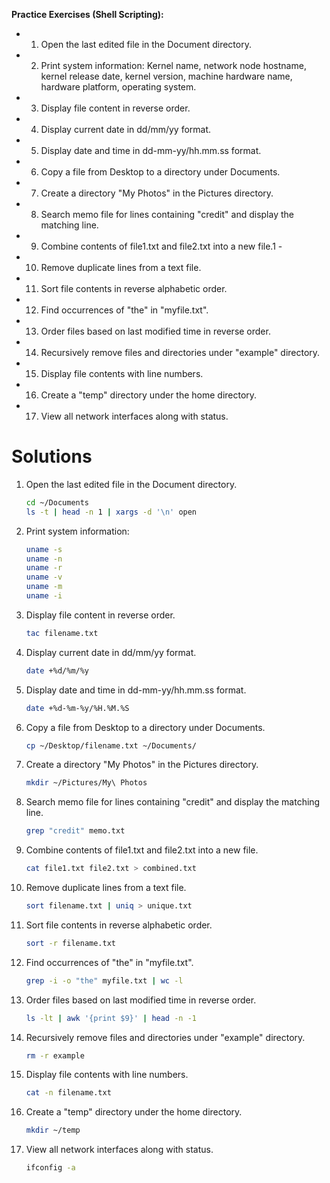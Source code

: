 
**Practice Exercises (Shell Scripting):**


 - 1. Open the last edited file in the Document directory.
 - 2. Print system information: Kernel name, network node hostname, kernel release date, kernel version, machine hardware name, hardware platform, operating system.
 - 3. Display file content in reverse order.
 - 4. Display current date in dd/mm/yy format.
 - 5. Display date and time in dd-mm-yy/hh.mm.ss format.
 - 6. Copy a file from Desktop to a directory under Documents.
 - 7. Create a directory "My Photos" in the Pictures directory.
 - 8. Search memo file for lines containing "credit" and display the matching line.
 - 9. Combine contents of file1.txt and file2.txt into a new file.1 -  
 - 10. Remove duplicate lines from a text file.
 - 11. Sort file contents in reverse alphabetic order.
 - 12. Find occurrences of "the" in "myfile.txt".
 - 13. Order files based on last modified time in reverse order.
 - 14. Recursively remove files and directories under "example" directory.
 - 15. Display file contents with line numbers.
 - 16. Create a "temp" directory under the home directory.
 - 17. View all network interfaces along with status.

# Solutions

1. Open the last edited file in the Document directory.
   ```bash
   cd ~/Documents
   ls -t | head -n 1 | xargs -d '\n' open
   ```

2. Print system information:
   ```bash
   uname -s
   uname -n
   uname -r
   uname -v
   uname -m
   uname -i
   ```

3. Display file content in reverse order.
   ```bash
   tac filename.txt
   ```

4. Display current date in dd/mm/yy format.
   ```bash
   date +%d/%m/%y
   ```

5. Display date and time in dd-mm-yy/hh.mm.ss format.
   ```bash
   date +%d-%m-%y/%H.%M.%S
   ```

6. Copy a file from Desktop to a directory under Documents.
   ```bash
   cp ~/Desktop/filename.txt ~/Documents/
   ```

7. Create a directory "My Photos" in the Pictures directory.
   ```bash
   mkdir ~/Pictures/My\ Photos
   ```

8. Search memo file for lines containing "credit" and display the matching line.
   ```bash
   grep "credit" memo.txt
   ```

9. Combine contents of file1.txt and file2.txt into a new file.
   ```bash
   cat file1.txt file2.txt > combined.txt
   ```

10. Remove duplicate lines from a text file.
    ```bash
    sort filename.txt | uniq > unique.txt
    ```

11. Sort file contents in reverse alphabetic order.
    ```bash
    sort -r filename.txt
    ```

12. Find occurrences of "the" in "myfile.txt".
    ```bash
    grep -i -o "the" myfile.txt | wc -l
    ```

13. Order files based on last modified time in reverse order.
    ```bash
    ls -lt | awk '{print $9}' | head -n -1
    ```

14. Recursively remove files and directories under "example" directory.
    ```bash
    rm -r example
    ```

15. Display file contents with line numbers.
    ```bash
    cat -n filename.txt
    ```

16. Create a "temp" directory under the home directory.
    ```bash
    mkdir ~/temp
    ```

17. View all network interfaces along with status.
    ```bash
    ifconfig -a
    ```



